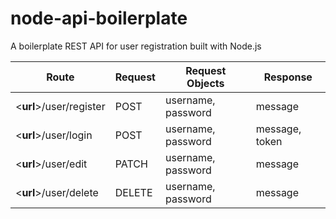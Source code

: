 # node-api-boilerplate
A boilerplate REST API for user registration built with Node.js

Route | Request | Request Objects | Response
-|-|-|-
<**url**>/user/register | POST | username, password | message
<**url**>/user/login | POST | username, password | message, token
<**url**>/user/edit | PATCH | username, password | message
<**url**>/user/delete | DELETE | username, password | message